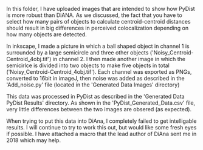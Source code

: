 In this folder, I have uploaded images that are intended to show how 
PyDist is more robust than DiANA. As we discussed, the fact that you
have to select how many pairs of objects to calculate centroid-centroid
distances should result in big differences in perceived colocalization
depending on how many objects are detected.

In inkscape, I made a picture in which a ball shaped object in channel 1
is surrounded by a large semicircle and three other objects ('Noisy_Centroid-Centroid_4obj.tif') 
in channel 2. I then made another image in which the semicirlce is divided into
two objects to make five objects in total ('Noisy_Centroid-Centroid_4obj.tif').
Each channel was exported as PNGs, converted to 16bit in imageJ, then noise was 
added as described in the 'Add_noise.py' file (located in the 'Generated Data Images' directory)

This data was processed in PyDist as described in the 'Generated Data PyDist Results'
directory. As shown in the 'PyDist_Generated_Data.csv' file, very little differences
between the two images are obsered (as expected). 

When trying to put this data into DiAna, I completely failed to get intelligable
results. I will continue to try to work this out, but would like some fresh 
eyes if possible. I have attached a macro that the lead author of DiAna sent 
me in 2018 which may help. 